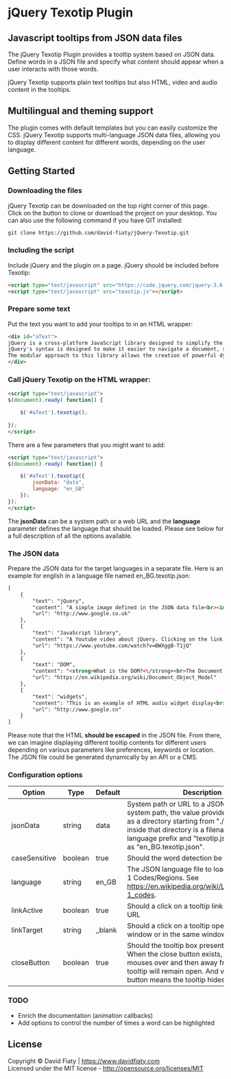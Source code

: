 jQuery Texotip Plugin 
================================

## Javascript tooltips from JSON data files
The jQuery Texotip Plugin provides a tooltip system based on JSON data. 
Define words in a JSON file and specify what content should appear when a user interacts with those words.

jQuery Texotip supports plain text tooltips but also HTML, video and audio content in the tooltips.

## Multilingual and theming support
The plugin comes with default templates but you can easily customize the CSS.
jQuery Texotip supports multi-language JSON data files, allowing you to display different content for different words, depending on the user language.

## Getting Started

### Downloading the files

jQuery Texotip can be downloaded on the top right corner of this page. Click on the button to clone or download the project on your desktop.
You can also use the following command if you have GIT installed:

```html
git clone https://github.com/david-fiaty/jQuery-Texotip.git
```

### Including the script

Include jQuery and the plugin on a page. jQuery should be included before Texotip:

```html
<script type="text/javascript" src="https://code.jquery.com/jquery-3.6.4.min.js"></script>
<script type="text/javascript" src="texotip.js"></script>
```

### Prepare some text

Put the text you want to add your tooltips to in an HTML wrapper:

```html
<div id="aText">
jQuery is a cross-platform JavaScript library designed to simplify the client-side scripting of HTML. It is free, open-source software using the permissive MIT License. 
jQuery's syntax is designed to make it easier to navigate a document, select DOM elements, create animations, handle events, and develop Ajax applications. It also provides capabilities for developers to create plug-ins on top. This enables developers to create abstractions for low-level interaction and animation, advanced effects and high-level, themeable widgets. 
The modular approach to this library allows the creation of powerful dynamic web pages and Web applications.
</div>
```

### Call jQuery Texotip on the HTML wrapper:

```html
<script type="text/javascript">
$(document).ready( function() {

	$('#aText').texotip();	
	
});
</script>
```
There are a few parameters that you might want to add:

```html
<script type="text/javascript">
$(document).ready( function() {

	$('#aText').texotip({
		jsonData: "data",
		language: "en_GB"
	});	
});
</script>
```
The **jsonData** can be a system path or a web URL and the **language** parameter defines the language that should be loaded.
Please see below for a full description of all the options available.

### The JSON data

Prepare the JSON data for the target languages in a separate file. Here is an example for english in a language file named en_BG.texotip.json:

```html
[
	{
		"text": "jQuery",
		"content": "A simple image defined in the JSON data file<br><img src=\"http://www.logoeps.com/wp-content/uploads/2011/08/jquery-logo.jpg\">",
		"url": "http://www.google.co.uk"
	},
	{
		"text": "JavaScript library",
		"content": "A Youtube video about jQuery. Clicking on the link redirects to the Youtube page.<br><iframe width=\"560\" height=\"315\" src=\"https://www.youtube.com/embed/BWXggB-T1jQ\" frameborder=\"0\" allowfullscreen><\/iframe>",
		"url": "https://www.youtube.com/watch?v=BWXggB-T1jQ"
	},
	{
		"text": "DOM",
		"content": "<strong>What is the DOM?<\/strong><br>The Document Object Model (DOM) is a cross-platform and language-independent application programming interface that treats an HTML, XHTML, or XML document as a free structure wherein each node is an object representing a part of the document.",
		"url": "https://en.wikipedia.org/wiki/Document_Object_Model"
	},
	{
		"text": "widgets",
		"content": "This is an example of HTML audio widget display<br><audio controls><source src=\"horse.ogg\" type=\"audio/ogg\"></audio>",
		"url": "http://www.google.cn"
	}
]
```
Please note that the HTML **should be escaped** in the JSON file. 
From there, we can imagine displaying different tooltip contents for different users depending on various parameters like preferences, keywords or location.
The JSON file could be generated dynamically by an API or a CMS.

### Configuration options

Option | Type | Default | Description
------ | ---- | ------- | -----------
jsonData | string | data | System path or URL to a JSON data file. If a system path, the value provided is interpreted as a directory starting from "./". Expected inside that directory is a filename with a language prefix and "texotip.json" suffix, such as "en_BG.texotip.json".
caseSensitive | boolean | true | Should the word detection be case sensitive.
language | string | en_GB | The JSON language file to load. Use ISO 639-1 Codes/Regions. See https://en.wikipedia.org/wiki/List_of_ISO_639-1_codes.
linkActive | boolean | true | Should a click on a tooltip link redirect open an URL
linkTarget | string | _blank | Should a click on a tooltip open a link in a new window or in the same window.
closeButton | boolean | true |	Should the tooltip box present a close button. When the close button exists, and the user mouses over and then away from the item, the tooltip will remain open. And vice-versa: no button means the tooltip hides on mouse-out.

### TODO
- Enrich the documentation (animation callbacks)
- Add options to control the number of times a word can be highlighted

	
## License
Copyright &copy; David Fiaty | https://www.davidfiaty.com<br>
Licensed under the MIT license - http://opensource.org/licenses/MIT
